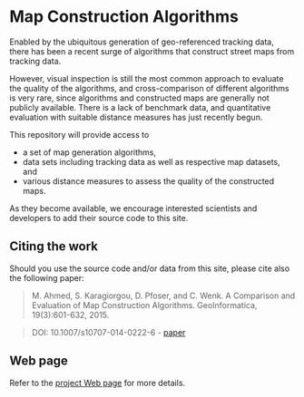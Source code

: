 # Map Construction Algorithms
Enabled by the ubiquitous generation of geo-referenced tracking data, there has been a recent surge of algorithms that construct street maps from tracking data.

However, visual inspection is still the most common approach to evaluate the quality of the algorithms, and cross-comparison of different algorithms is very rare, since algorithms and constructed maps are generally not publicly available. There is a lack of benchmark data, and quantitative evaluation with suitable distance measures has just recently begun.

This repository will provide access to

* a set of map generation algorithms,
* data sets including tracking data as well as respective map datasets, and
* various distance measures to assess the quality of the constructed maps.

As they become available, we encourage interested scientists and developers to add their source code to this site.

## Citing the work

Should you use the source code and/or data from this site, please cite also the following paper:

> M. Ahmed, S. Karagiorgou, D. Pfoser, and C. Wenk. 
> A Comparison and Evaluation of Map Construction Algorithms. 
> GeoInformatica, 19(3):601-632, 2015.

> DOI: 10.1007/s10707-014-0222-6 - [paper](http://arxiv.org/pdf/1402.5138.pdf)

##  Web page

Refer to the [project Web page](https://pfoser.github.io/mapconstruction/) for more details.
